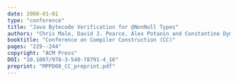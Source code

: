 ```yaml
---
date: 2008-01-01
type: "conference"
title: "Java Bytecode Verification for @NonNull Types"
authors: "Chris Male, David J. Pearce, Alex Potanin and Constantine Dymnikov"
booktitle: "Conference on Compiler Construction (CC)"
pages: "229--244"
copyright: "ACM Press"
DOI: "10.1007/978-3-540-78791-4_16"
preprint: "MPPD08_CC_preprint.pdf"
---
```


